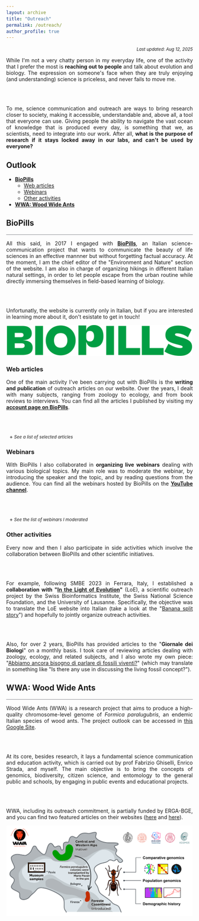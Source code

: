 ```yaml
---
layout: archive
title: "Outreach"
permalink: /outreach/
author_profile: true
---
```


<style>
summary {
  display: block;
}

/* Create a new custom triangle on the right side */
summary::before {
  margin-left: 1ch;
  display: inline-block;
  content: '+';
  transition: 0.2s;
}

details[open] > summary::before {
  transform: rotate(45deg);
}

hr {
  border: none;
  height: 2px;
  /* Set the hr color */
  color: #b9babd;  /* old IE */
  background-color: #b9babd;  /* Modern Browsers */
}
</style>

<p align="right"><small><em>Last updated: Aug 12, 2025</em></small></p>

<div style="text-align: justify">
While I'm not a very chatty person in my everyday life, one of the activity that I prefer the most is <b>reaching out to people</b> and talk about evolution and biology. The expression on someone's face when they are truly enjoying (and understanding) science is priceless, and never fails to move me.

<br><br>

To me, science communication and outreach are ways to bring research closer to society, making it accessible, understandable and, above all, a tool that everyone can use. Giving people the ability to navigate the vast ocean of knowledge that is produced every day, is something that we, as scientists, need to integrate into our work. After all, <b>what is the purpose of research if it stays locked away in our labs, and can't be used by everyone?</b>
</div>

<h2 id="outlook">Outlook</h2>
<ul>
  <li><b><a href="#biopills">BioPills</a></b>
    <ul>
      <li><a href="#web-articles">Web articles</a></li>
      <li><a href="#webinars">Webinars</a></li>
      <li><a href="#web-articles">Other activities</a></li>
    </ul>
  </li>
  <li><b><a href="#wwa">WWA: Wood Wide Ants</a></li></b>
  
</ul>

<h2 id="biopills">BioPills</h2>
<hr>

<div style="text-align: justify">

  All this said, in 2017 I engaged with <b><a href="https://www.biopills.net/" target="_blank">BioPills</a></b>, an Italian science-communication project that wants to communicate the beauty of life sciences in an effective mannner but without forgetting factual accuracy. At the moment, I am the chief editor of the "Environment and Nature" section of the website. I am also in charge of organizing hikings in different Italian natural settings, in order to let people escape from the urban routine while directly immersing themselves in field-based learning of biology.
        
  <br><br>

  Unfortunatly, the website is currently only in Italian, but if you are interested in learning more about it, don't esistate to get in touch!

</div>

<p align="center"><a href="https://www.biopills.net/" target="_blank">
  <img src="/images/biopillsGreen_NEW.png" alt="biopills logo" width="500">
</a></p>

<h3 id="web-articles">Web articles</h3>
<div style="text-align: justify">
  One of the main activity I've been carrying out with BioPills is the <strong>writing and publication</strong> of outreach articles on our website. Over the years, I dealt with many subjects, ranging from zoology to ecology, and from book reviews to interviews. You can find all the articles I published by visiting my <strong><a href="https://www.biopills.net/author/filippo-nicolini/" target="_blank">account page on BioPills</a></strong>.

  <br><br>

  <details>
    <summary><small><i> See a list of selected articles</i></small></summary>

    <ul>
      <li><a href="https://www.biopills.net/miriade-la-microscopica-moltitudine-marco-colombo/" target="_blank"><b>Miriade. La microscopica moltitudine – Marco Colombo</b></a>.<br><i>2024. Book review</i></li>

      <li><a href="https://www.biopills.net/mycosium-simposio-divulgativo-di-micologia/" target="_blank"><b>Mycosium: il simposio divulgativo di micologia</b></a>.<br><i>2024. Interview</i></li>

      <li><a href="https://www.biopills.net/the-tale-of-tal-di-silvestro-vergerio/" target="_blank"><b>The tale of Tal – Gianpaolo di Silvestro e Luca Vergerio</b></a>.<br><i>2023. Book review</i></li>

      <li><a href="https://www.biopills.net/correre-tutti-i-rischi-lettere-avventura-della-ricerca-charles-darwin/" target="_blank"><b>Correre tutti i rischi. Lettere sull’avventura della ricerca – Charles Darwin</b></a>.<br><i>2021. Book review</i></li>

      <li><a href="https://www.biopills.net/sbiancamento-dei-coralli-cause-e-conseguenze/" target="_blank"><b>Sbiancamento dei coralli: cause e conseguenze</b></a>.<br><i>2020. Dissemination article</i></li>

      <li><a href="https://www.biopills.net/sbiancamento-dei-coralli-cause-e-conseguenze/" target="_blank"><b>Sbiancamento dei coralli: cause e conseguenze</b></a>.<br><i>2020. Dissemination article</i></li>

      <li><a href="https://www.biopills.net/biodiversita/" target="_blank"><b>Biodiversità: una ricchezza inestimabile</b></a>.<br><i>2019. Dissemination article</i></li>

      <li><a href="https://www.biopills.net/ragno-violino-loxosceles-rufescens/" target="_blank"><b>Ragno violino (<i>Loxosceles rufescens</i>)</b></a>.<br><i>2019. Dissemination article</i></li>

      <li><a href="https://www.biopills.net/malmignatta/" target="_blank"><b>Malmignatta (<i>Latrodectus tredecimguttatus</i>)</b></a>.<br><i>2019. Dissemination article</i></li>

      <li><a href="https://www.biopills.net/mantide-orchidea-hymenopus-coronatus/" target="_blank"><b>Mantide orchidea (<i>Hymenopus coronatus</i>)</b></a>.<br><i>2019. Dissemination article</i></li>

      <li><a href="https://www.biopills.net/cbd-convenzione-sulla-diversita-biologica/" target="_blank"><b>CBD: la Convenzione sulla Diversità Biologica</b></a>.<br><i>2019. Dissemination article</i></li>

      <li><a href="https://www.biopills.net/mimetismo/" target="_blank"><b>Mimetismo: quando l'evoluzione diventa arte</b></a>.<br><i>2019. Dissemination article</i></li>

      <li><a href="https://www.biopills.net/fauna-di-ediacara/" target="_blank"><b>Fauna di Ediacara: un esperimento fallito?</b></a>.<br><i>2019. Dissemination article</i></li>

      <li><a href="https://www.biopills.net/medusa-immortale-turritopsis-nutricula/" target="_blank"><b>La medusa immortale (<i>Turritopsis nutricola</i>)</b></a>.<br><i>2018. Dissemination article</i></li>

      <li><a href="https://www.biopills.net/lo-strano-caso-delle-rane-deformi/" target="_blank"><b>Lo strano caso delle rane deformi</b></a>.<br><i>2018. Dissemination article</i></li>
    </ul>
  </details>
</div>

<h3 id="webinars">Webinars</h3>
<div style="text-align: justify">
  With BioPills I also collaborated in <strong>organizing live webinars</strong> dealing with various biological topics. My main role was to moderate the webinar, by introducing the speaker and the topic, and by reading questions from the audience. You can find all the webinars hosted by BioPills on the <strong><a href="https://www.youtube.com/playlist?list=PLUMnZXJ4kUWiKl263McC9XGJJbFHz1ARe" target="_blank">YouTube channel</a></strong>.

  <br><br>

  <details>
    <summary><small><i> See the list of webinars I moderated</i></small></summary>

    <ul>
      <li><a href="https://www.youtube.com/watch?v=ILDBb7rckj8&list=PLUMnZXJ4kUWiKl263McC9XGJJbFHz1ARe&index=17&t=4091s&pp=iAQB" target="_blank"><b>Organismi marini biofiltratori: dall'ecologia agli studi sul campo</b></a>.<br><i>2023. Speaker: Martina Capriotti</i></li>

      <li><a href="https://www.youtube.com/watch?v=KnU1tBIDT4E&list=PLUMnZXJ4kUWiKl263McC9XGJJbFHz1ARe&index=16&t=3s&pp=iAQB" target="_blank"><b>La natura che affascina: biomimesi, sostenibilità e innovazione</b></a>.<br><i>2022. Speakers: Stefano Roccio, Gabriele Greco</i></li>

      <li><b>Tra social network e superorganismi: cosa ci insegnano i più sociali tra gli insetti?</b>.<br><i>2022. Speaker: Donato Grasso (recording available under request)</i></li>

      <li><a href="https://www.youtube.com/watch?v=lZfkevwj6Iw&list=PLUMnZXJ4kUWiKl263McC9XGJJbFHz1ARe&index=14&t=1124s&pp=iAQB" target="_blank"><b>Ragni e dintorni: meraviglie e segreti del mondo aracnologico</b></a>.<br><i>2022. Speaker: Filippo Castellucci</i></li>

      <li><a href="https://www.youtube.com/watch?v=JTcHYoJsuvw&list=PLUMnZXJ4kUWiKl263McC9XGJJbFHz1ARe&index=12&t=2790s&pp=iAQB" target="_blank"><b>Epigenetica ed evoluzione: un incontro possibile?</b></a>.<br><i>2022. Speaker: Mauro Mandrioli</i></li>

      <li><b>Tra DNA e specie a rischio</b>.<br><i>2021. Speakers: Giorgio Bertorelle, Victor H. Muñoz Mora, Nicola Raulli (recording not available)</i></li>

      <li><b>La nuova rivoluzione verde: un incontro tra genomica e agricoltura</b>.<br><i>2021. Speaker: Mauro Mandrioli (recording available under request)</i></li>

      <li><a href="https://www.youtube.com/watch?v=JcAUTXOucEg&list=PLUMnZXJ4kUWiKl263McC9XGJJbFHz1ARe&index=8&t=3721s&pp=iAQB" target="_blank"><b>DNA barcoding: un codice a barre per ogni specie vivente</b></a>.<br><i>2021. Speaker: Maurizio Casiraghi</i></li>

      <li><b>Aspettando il Darwin Day</b>.<br><i>2021. Speaker: Guido Barbujani (recording available under request)</i></li>

      <li><a href="https://www.youtube.com/watch?v=JcAUTXOucEg&list=PLUMnZXJ4kUWiKl263McC9XGJJbFHz1ARe&index=8&t=3721s&pp=iAQB" target="_blank"><b>Insetti commestibili: dalla preistoria al COVID-19</b></a>.<br><i>2020. Speakers: Giulia Maffei, Giulia Tacchini</i></li>

      <li><a href="https://www.youtube.com/watch?v=3B8t2syAmWY&list=PLUMnZXJ4kUWiKl263McC9XGJJbFHz1ARe&index=3&t=3s&pp=iAQB" target="_blank"><b>Un mare di microplastiche: combattere una minaccia invisbile tra immersioni e ricerche scietifiche</b></a>.<br><i>2020. Speaker: Martina Capriotti</i></li>

      <li><a href="https://www.youtube.com/watch?v=3B8t2syAmWY&list=PLUMnZXJ4kUWiKl263McC9XGJJbFHz1ARe&index=3&t=3s&pp=iAQB" target="_blank"><b>Un mare di microplastiche: combattere una minaccia invisbile tra immersioni e ricerche scietifiche</b></a>.<br><i>2020. Speaker: Martina Capriotti</i></li>
    </ul>

  </details>
</div>

<h3 id="other-biopills">Other activities</h3>
<div style="text-align: justify;">
  Every now and then I also participate in side activities which involve the collaboration between BioPills and other scientific initiatives.

  <br><br>

  For example, following SMBE 2023 in Ferrara, Italy, I established a <strong>collaboration with "<a href="https://lightofevolution.org/en/" target="_blank">In the Light of Evolution</a>"</strong> (LoE), a scientific outreach project by the Swiss Bioinformatics Institute, the Swiss National Science Foundation, and the University of Lausanne. Specifically, the objective was to translate the LoE website into Italian (take a look at the "<a href="https://lightofevolution.org/en/banana-split/" target="_blank">Banana split story</a>") and hopefully to jointly organize outreach activities.

  <br><br>
  
  Also, for over 2 years, BioPills has provided articles to the "<strong>Giornale dei Biologi</strong>" on a monthly basis. I took care of reviewing articles dealing with zoology, ecology, and related subjects, and I also wrote my own piece: "<a href="https://issuu.com/onbpress/docs/febbraio_2024?ff&experiment=previewReaderTestMode,new-bff-dynamic" target="_blank">Abbiamo ancora bisogno di parlare di fossili viventi?</a>" (which may translate in something like "Is there any use in discussing the living fossil concept?").
</div>


<h2 id="wwa">WWA: Wood Wide Ants</h2>
<hr>

<div style="text-align: justify">

  Wood Wide Ants (WWA) is a research project that aims to produce a high-quality chromosome-level genome of <i>Formica paralugubris</i>, an endemic Italian species of wood ants. The project outlook can be accessed in <a href="https://sites.google.com/view/woodwideants-en" target="_blank">this Google Site</a>.
  
  <br><br>

  At its core, besides research, it lays a fundamental science communication and education activity, which is carried out by prof Fabrizio Ghiselli, Enrico Strada, and myself. The main objective is to bring the concepts of genomics, biodiversity, citizen science, and entomology to the general public and schools, by engaging in public events and educational projects.

  <br><br>

  WWA, including its outreach commitment, is partially funded by ERGA-BGE, and you can find two featured articles on their websites (<a href="https://biodiversitygenomics.eu/2025/02/03/wood-wide-ants-wwa-genomics-over-space-and-time-of-the-keystone-forest-species-formica-paralugubris/" target="_blank">here</a> and <a href="https://www.erga-biodiversity.eu/post/wood-wide-ants-wwa-genomics-over-space-and-time-of-the-keystone-forest-species-formica-paralugubr" target="_blank">here</a>).

  <p align="center"><a href="https://sites.google.com/view/woodwideants-en" target="_blank">
  <img src="/images/wwa_graphicalAbstract.png" alt="wwa graphical abstract" width="800">
  </a></p>

</div>
